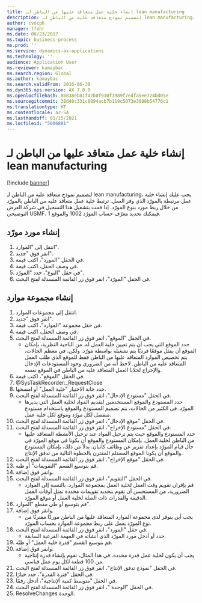 ```yaml
---
title: إنشاء خلية عمل متعاقد عليها من الباطن لـ lean manufacturing
description: لتصميم نموذج متعاقد عليه من الباطن لـ lean manufacturing، يجب عليك إنشاء خلية عمل مرتبطة بالمورّد الذي وفر العمل.
author: cvocph
manager: tfehr
ms.date: 06/23/2017
ms.topic: business-process
ms.prod: ''
ms.service: dynamics-ax-applications
ms.technology: ''
audience: Application User
ms.reviewer: kamaybac
ms.search.region: Global
ms.author: kamaybac
ms.search.validFrom: 2016-06-30
ms.dyn365.ops.version: AX 7.0.0
ms.openlocfilehash: 86838eb81f42b0f930f3989f7edfa5ee724bd05e
ms.sourcegitcommit: 38d40c331c8894acb7b119c5073e3088b54776c1
ms.translationtype: HT
ms.contentlocale: ar-SA
ms.lasthandoff: 01/15/2021
ms.locfileid: "5006881"
---
```

# <a name="create-a-subcontracted-work-cell-for-lean-manufacturing"></a>إنشاء خلية عمل متعاقد عليها من الباطن لـ lean manufacturing

[!include [banner](../../includes/banner.md)]

لتصميم نموذج متعاقد عليه من الباطن لـ lean manufacturing، يجب عليك إنشاء خلية عمل مرتبطة بالمورّد الذي وفر العمل. ترتبط خلية عمل متعاقد عليه من الباطن بالمورّد من خلال ربط مورد بنوع المورّد. إذا قمت بتشغيل هذا التسجيل في شركة العرض التوضيحي USMF، فيمكنك تحديد معرّف حساب المورّد 1002 والموقع 1.


## <a name="create-a-vendor-resource"></a>إنشاء مورد مورّد
1. انتقل إلى "الموارد".
2. انقر فوق "جديد".
3. في الحقل "المورد"، اكتب قيمة.
4. في وصف الحقل، اكتب قيمة.
5. في حقل "النوع"، حدد "المورّد".
6. في الحقل "المورّد‬"، انقر فوق زر القائمة المنسدلة لفتح البحث.

## <a name="create-the-resource-group"></a>إنشاء مجموعة موارد
1. انتقل إلى مجموعات الموارد.
2. انقر فوق "جديد".
3. في حقل مجموعة "الموارد"، اكتب قيمة.
4. في وصف الحقل، اكتب قيمة.
5. في الحقل "الموقع"، انقر فوق زر القائمة المنسدلة لفتح البحث.
    * حدد الموقع التي يجب أن يتم تعيين خلية العمل له. من الناحية النظرية، بإمكان الموقع أن يمثل موقعًا فرديًا يتم تشغيله بواسطة مورّد. ولكن، في معظم الحالات، يتم تخصيص الموارد المتعاقد عليها من الباطن فقط للموقع الذي طلب العمل المتعاقد عليه من الباطن. لاحظ أنه من الضروري وجود المستودعات الإدخال والإخراج لخلايا العمل المتعاقد عليه من الباطن في الموقع نفسه.  
6. في الحقل "الموقع"، اكتب قيمة.
7. @SysTaskRecorder:_RequestClose
8. حدد خانة الاختيار "خلية العمل" أو امسحها.
9. في الحقل "مستودع الإدخال"، انقر فوق زر القائمة المنسدلة لفتح البحث.
    * حدد المستودع والموقع المستخدمين لتقديم المواد لخلية العمل التي يديرها المورّد. في الكثير من الحالات، يتم تصميم المستودع والموقع باستخدام مستودع منفصل لكل مورّد وموقع لكل خلية عمل.  
10. في الحقل "موقع الإدخال"، انقر فوق زر القائمة المنسدلة لفتح البحث.
11. في الحقل "مستودع الإخراج"، انقر فوق زر القائمة المنسدلة لفتح البحث.
    * حدد المستودع والموقع حيث يتم ترحيل المواد عند ترحيل الأنشطة المتعاقد عليها من الباطن لخلية العمل. بإمكان المستودع والموقع أن يكونا في موقع المورّد في حال قيام المورّد بإعداد تقرير عن وظائف كانبان. بدلاً من ذلك، بإمكان المستودع والموقع أن يكونا الموقع المستلم المقترن بالخطوة التالية من تدفق الإنتاج.  
12. في الحقل "موقع الإخراج"، انقر فوق زر القائمة المنسدلة لفتح البحث.
13. قم بتوسيع القسم "التقويمات" أو طيه.
14. وانقر فوق إضافة.
15. في الحقل "التقويم"، انقر فوق زر القائمة المنسدلة لفتح البحث.
    * قم بإقران تقويم وقت العمل لخلية العمل بمجموعة الموارد. بالنسبة إلى الموارد الضرورية، من المستحسن أن تقوم بتحديد تقويمات محددة تمثل أوقات العمل الدقيقة والقدرات ذات الصلة لخلية العمل أو موقع المورّد.  
16. قم بتوسيع أو طي مقطع "الموارد".
17. وانقر فوق إضافة.
    * يجب أين يتوفر لدى مجموعة الموارد المتعاقد عليها من الباطن موردًا مقترنًا من نوع المورّد يعمل على ربط مجموعة الموارد بحساب المورّد.  
18. في حقل "المورد"، انقر فوق زر القائمة المنسدلة لفتح البحث.
    * حدد أو أدخل مورد المورّد الذي أنشأته في المهمة الفرعية السابقة.  
19. ‏‫قم بتوسيع القسم "قدرة خلية العمل‬‬" أو طيّه.
20. وانقر فوق إضافة.
    * يجب أن يكون لخلية عمل قدرة محددة. في هذا المثال، نقوم بإنشاء قدرة إنتاجية من 100 قطعة لكل يوم عمل قياسي.  
21. في الحقل "نموذج تدفق الإنتاج"، انقر فوق زر القائمة المنسدلة لفتح البحث.
22. في الحقل "فترة القدرة"، حدد خيارًا.
23. في الحقل "متوسط كمية الإنتاجية"، أدخل رقمًا.
24. في الحقل "الوحدة ‬‬"، انقر فوق زر القائمة المنسدلة لفتح البحث.
25. ResolveChanges الوحدة.

